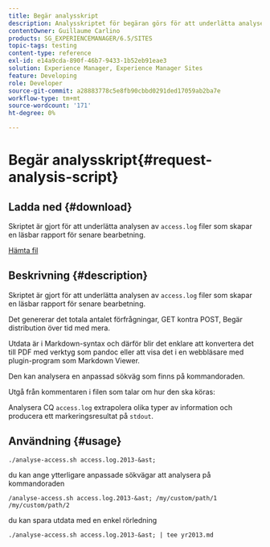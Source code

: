 ```yaml
---
title: Begär analysskript
description: Analysskriptet för begäran görs för att underlätta analysen av access.log-filerna som skapar en läsbar rapport för senare bearbetning
contentOwner: Guillaume Carlino
products: SG_EXPERIENCEMANAGER/6.5/SITES
topic-tags: testing
content-type: reference
exl-id: e14a9cda-890f-46b7-9433-1b52eb91eae3
solution: Experience Manager, Experience Manager Sites
feature: Developing
role: Developer
source-git-commit: a28883778c5e8fb90cbbd0291ded17059ab2ba7e
workflow-type: tm+mt
source-wordcount: '171'
ht-degree: 0%

---
```


# Begär analysskript{#request-analysis-script}

## Ladda ned {#download}

Skriptet är gjort för att underlätta analysen av `access.log` filer som skapar en läsbar rapport för senare bearbetning.

[Hämta fil](assets/analyse-access.sh)

## Beskrivning {#description}

Skriptet är gjort för att underlätta analysen av `access.log` filer som skapar en läsbar rapport för senare bearbetning.

Det genererar det totala antalet förfrågningar, GET kontra POST, Begär distribution över tid med mera.

Utdata är i Markdown-syntax och därför blir det enklare att konvertera det till PDF med verktyg som pandoc eller att visa det i en webbläsare med plugin-program som Markdown Viewer.

Den kan analysera en anpassad sökväg som finns på kommandoraden.

Utgå från kommentaren i filen som talar om hur den ska köras:

Analysera CQ `access.log` extrapolera olika typer av information och producera ett markeringsresultat på `stdout`.

## Användning {#usage}

`./analyse-access.sh access.log.2013-&ast;`

du kan ange ytterligare anpassade sökvägar att analysera på kommandoraden

`/analyse-access.sh access.log.2013-&ast; /my/custom/path/1 /my/custom/path/2`

du kan spara utdata med en enkel rörledning

`./analyse-access.sh access.log.2013-&ast; | tee yr2013.md`
